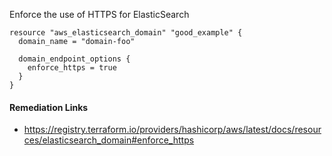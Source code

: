 
Enforce the use of HTTPS for ElasticSearch

```hcl
resource "aws_elasticsearch_domain" "good_example" {
  domain_name = "domain-foo"

  domain_endpoint_options {
    enforce_https = true
  }
}
```

#### Remediation Links
 - https://registry.terraform.io/providers/hashicorp/aws/latest/docs/resources/elasticsearch_domain#enforce_https


